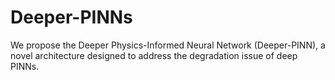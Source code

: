 # Deeper-PINNs

We propose the Deeper Physics-Informed Neural Network (Deeper-PINN), a novel architecture designed to address the degradation issue of deep PINNs.
